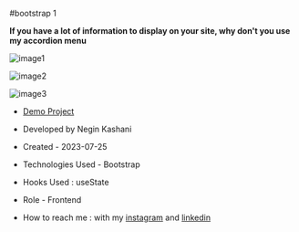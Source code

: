 #bootstrap 1

**If you have a lot of information to display on your site, why don't you use my accordion menu**

![image1]()

![image2]()

![image3]()

- [Demo Project](https://neginkashani.github.io/Bootstrap1/)

- Developed by Negin Kashani

- Created - 2023-07-25

- Technologies Used - Bootstrap 

- Hooks Used : useState 

- Role - Frontend

- How to reach me : with my [instagram](https://instagram.com/negin_kashweb?igshid=NTc4MTIwNjQ2YQ==
) and [linkedin](https://www.linkedin.com/in/negin-kashani-567840b8)

